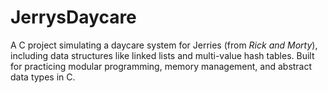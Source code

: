 # JerrysDaycare
A C project simulating a daycare system for Jerries (from *Rick and Morty*), including data structures like linked lists and multi-value hash tables. Built for practicing modular programming, memory management, and abstract data types in C.
